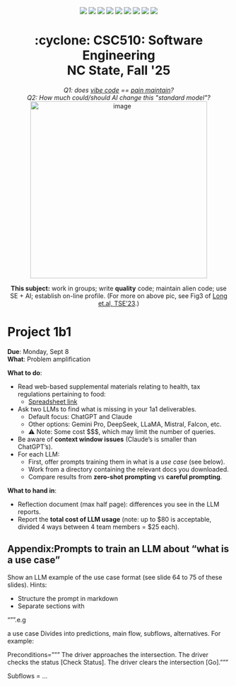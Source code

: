 <p align="center">
  <a href="https://github.com/txt/se25fall/blob/main/README.md#top"><img src="https://img.shields.io/badge/Home-%23ff5733?style=flat-square&logo=home&logoColor=white" /></a>
  <a href="/docs/syllabus.md#top"><img src="https://img.shields.io/badge/Syllabus-%230055ff?style=flat-square&logo=openai&logoColor=white" /></a>
  <a href="https://docs.google.com/spreadsheets/d/1E7H6IiFEV0WIooE1biPB7VVrdaEtBh6yXC-2nrwPKCY/edit?gid=0#gid=0"><img src="https://img.shields.io/badge/Teams1-%23ffd700?style=flat-square&logo=users&logoColor=white" /></a>
  <a href="https://docs.google.com/spreadsheets/d/1i0fNqKea0LzqmB-h8gtOrnF0MM-qt560goU4QkRw8BA/edit?usp=sharing"><img src="https://img.shields.io/badge/Teams2-%23ffcc00?style=flat-square&logo=users&logoColor=white" /></a>
  <a href="https://moodle-courses2527.wolfware.ncsu.edu/course/view.php?id=4690&bp=s"><img src="https://img.shields.io/badge/One-%23dc143c?style=flat-square&logo=moodle&logoColor=white" /></a>
  <a href="https://moodle-courses2527.wolfware.ncsu.edu/course/view.php?id=4691&bp=s"><img src="https://img.shields.io/badge/Two-%23b22222?style=flat-square&logo=moodle&logoColor=white" /></a>
  <a href="https://discord.gg/YnAw7uZxAD"><img src="https://img.shields.io/badge/Chat-%23008080?style=flat-square&logo=discord&logoColor=white" /></a>
  <a href="https://ncsu.hosted.panopto.com/Panopto/Pages/Sessions/List.aspx?folderID=7b1bbb56-937c-42a1-96b4-b33e0134710f"><img src="https://img.shields.io/badge/Vids-%23ffa500?style=flat-square&logo=youtube&logoColor=white" /></a>
  <a href="/LICENSE.md"><img src="https://img.shields.io/badge/©%20timm%202025-%234b4b4b?style=flat-square&logoColor=white" /></a></p>
<h1 align="center">:cyclone: CSC510: Software Engineering<br>NC State, Fall '25</h1>
<p align="center"><em>Q1: does <a href="https://x.com/karpathy/status/1886192184808149383?lang=en">vibe code</a> == <a href="https://docs.google.com/presentation/d/1O6fZa0MbuNPVfbQV0eENzuYL-2YdIr-LRawhC92gSJE/present?slide=2">pain maintain</a>?</em><br>
<em> Q2: How much could/should AI change this "standard model"?</em><br>
<img width="400" alt="image" src="https://github.com/user-attachments/assets/acde700e-1d4d-4002-94a2-1d8aa08914e2"></p>
<p align="center"><b>This subject:</b> work in groups; write <b>quality</b> code;
maintain alien code; use SE + AI; establish on-line profile.
(For more on above pic, see Fig3 of <a href="https://doi.org/10.1109/TSE.2023.3339383">Long et.al, TSE'23</a>.)</p>



# Project 1b1  

**Due**: Monday, Sept 8  
**What**: Problem amplification  

**What to do**:  
  - Read web-based supplemental materials relating to health, tax regulations pertaining to food:  
    - [Spreadsheet link](https://docs.google.com/spreadsheets/d/1jn8bz5E7RaAFuLjlwO486Xmi-z0yO9cq/edit?gid=324604352#gid=324604352)  
  - Ask two LLMs to find what is missing in your 1a1 deliverables.  
    - Default focus: ChatGPT and Claude  
    - Other options: Gemini Pro, DeepSeek, LLaMA, Mistral, Falcon, etc.  
    - ⚠️ Note: Some cost $$$, which may limit the number of queries.  
  - Be aware of **context window issues** (Claude’s is smaller than ChatGPT’s).  
  - For each LLM:  
    - First, offer prompts training them in what is a *use case* (see below).  
    - Work from a directory containing the relevant docs you downloaded.  
    - Compare results from **zero-shot prompting** vs **careful prompting**.  

**What to hand in**:  
  - Reflection document (max half page): differences you see in the LLM reports.  
  - Report the **total cost of LLM usage** (note: up to $80 is acceptable,  
    divided 4 ways between 4 team members = $25 each).  

## Appendix:Prompts to train an LLM about “what is a use case”

Show   an LLM example of the use case format (see slide 64 to 75 of these slides). 
Hints:
- Structure the prompt in markdown
- Separate sections with

“””.e.g 


a use case Divides into predictions, main flow, subflows, alternatives. For example:


Preconditions=”””
The driver approaches the intersection.
The driver checks the status [Check Status].
The driver clears the intersection [Go].”””


Subflows = 
...
```

